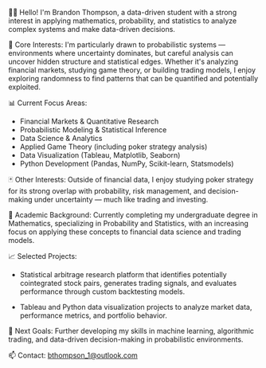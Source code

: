 👋🏽 Hello! I'm Brandon Thompson, a data-driven student with a strong interest in applying mathematics, probability, and statistics to analyze complex systems and make data-driven decisions.

🎯 Core Interests:
I'm particularly drawn to probabilistic systems — environments where uncertainty dominates, but careful analysis can uncover hidden structure and statistical edges. Whether it's analyzing financial markets, studying game theory, or building trading models, I enjoy exploring randomness to find patterns that can be quantified and potentially exploited.

📊 Current Focus Areas:

- Financial Markets & Quantitative Research
- Probabilistic Modeling & Statistical Inference
- Data Science & Analytics
- Applied Game Theory (including poker strategy analysis)
- Data Visualization (Tableau, Matplotlib, Seaborn)
- Python Development (Pandas, NumPy, Scikit-learn, Statsmodels)

🃏 Other Interests:
Outside of financial data, I enjoy studying poker strategy for its strong overlap with probability, risk management, and decision-making under uncertainty — much like trading and investing.

🧮 Academic Background:
Currently completing my undergraduate degree in Mathematics, specializing in Probability and Statistics, with an increasing focus on applying these concepts to financial data science and trading models.

📈 Selected Projects:

- Statistical arbitrage research platform that identifies potentially cointegrated stock pairs, generates trading signals, and evaluates performance through custom backtesting models.

- Tableau and Python data visualization projects to analyze market data, performance metrics, and portfolio behavior.

🚀 Next Goals:
Further developing my skills in machine learning, algorithmic trading, and data-driven decision-making in probabilistic environments.

📫 Contact:
bthompson_1@outlook.com
